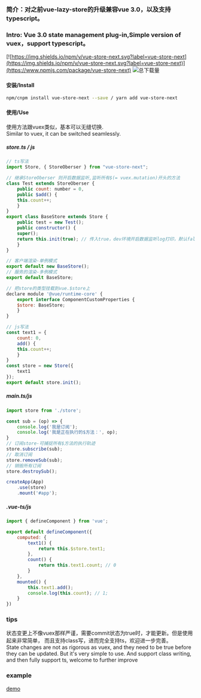### 简介：对之前vue-lazy-store的升级兼容vue 3.0，以及支持typescript。
### Intro: Vue 3.0 state management plug-in,Simple version of vuex，support typescript。  
[![https://img.shields.io/npm/v/vue-store-next.svg?label=vue-store-next](https://img.shields.io/npm/v/vue-store-next.svg?label=vue-store-next)](https://www.npmjs.com/package/vue-store-next)  ![总下载量](https://img.shields.io/npm/dt/vue-store-next)

#### 安装/Install
``` bash
npm/cnpm install vue-store-next --save / yarn add vue-store-next
```

#### 使用/Use
使用方法跟vuex类似，基本可以无缝切换.  
Similar to vuex, it can be switched seamlessly.

##### store.ts / js
```javascript
// ts写法
import Store, { StoreOberser } from "vue-store-next";

// 继承StoreOberser 则开启数据监听,监听所有$(= vuex.mutation)开头的方法
class Test extends StoreOberser {
    public count: number = 0,
    public $add() {
	this.count++;
    }
}
export class BaseStore extends Store {
    public test = new Test();
    public constructor() {
	super();
	return this.init(true); // 传入true，dev环境开启数据监听log打印，默认false
    }
}

// 客户端渲染-单例模式
export default new BaseStore();
// 服务的渲染-多例模式
export default BaseStore;

// 把store的类型挂载到vue.$store上
declare module '@vue/runtime-core' {
    export interface ComponentCustomProperties {
	$store: BaseStore;
    }
}

// js写法
const text1 = {
    count: 0,
    add() {
	this.count++;
    }
}
const store = new Store({
    text1
});
export default store.init();
```
##### main.ts/js
```javascript
import store from './store';

const sub = (op) => {
    console.log('我是订阅');
    console.log('我是正在执行的$方法：', op);
}
// 订阅store-可捕捉所有$方法的执行轨迹
store.subscribe(sub);
// 取消订阅
store.removeSub(sub);
// 销毁所有订阅
store.destroySub();

createApp(App)
    .use(store)
    .mount('#app');
```

##### .vue-ts/js
``` javascript
import { defineComponent } from 'vue';

export default defineComponent({
    computed: {
        text1() {
            return this.$store.text1;
        },
        count() {
            return this.text1.count; // 0
        }
    },
    mounted() {
        this.text1.add();
        console.log(this.count); // 1;
    }
})
```

### tips
状态变更上不像vuex那样严谨，需要commit状态为true时，才能更新。但是使用起来非常简单，
而且支持class写，进而完全支持ts，欢迎进一步完善。  
State changes are not as rigorous as vuex, and they need to be true before they can be updated. But it's very simple to use. 
And support class writing, and then fully support ts, welcome to further improve

### example
[demo](https://github.com/Vitaminaq/cfsw-vue-cli3.0/tree/vue-3.0)

